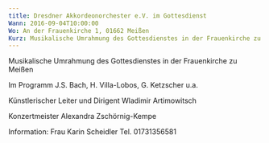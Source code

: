 ```yaml
---
title: Dresdner Akkordeonorchester e.V. im Gottesdienst
Wann: 2016-09-04T10:00:00
Wo: An der Frauenkirche 1, 01662 Meißen
Kurz: Musikalische Umrahmung des Gottesdienstes in der Frauenkirche zu Meißen  - Künstlerischer Leiter und Dirigent Wladimir Artimowitsch
---
```


Musikalische Umrahmung des Gottesdienstes in der Frauenkirche zu Meißen

Im Programm J.S. Bach, H. Villa-Lobos, G. Ketzscher u.a.

Künstlerischer Leiter und Dirigent Wladimir Artimowitsch

Konzertmeister Alexandra Zschörnig-Kempe 


Information: 
Frau Karin Scheidler
Tel. 01731356581